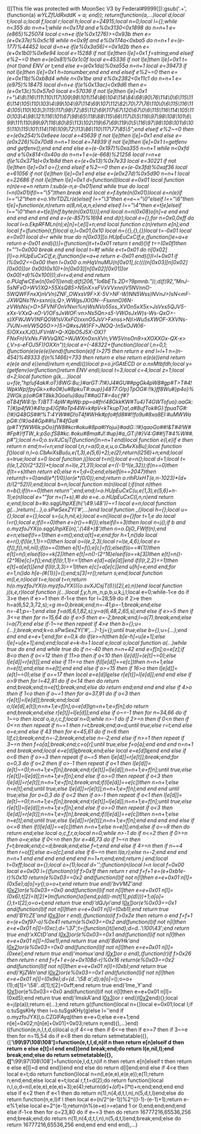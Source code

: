 ([[This file was protected with MoonSec V3 by Federal#9999]]):gsub('.+', (function(a) _wYLZfUdRxddK = a; end)); return(function(a,...)local d;local t;local o;local f;local r;local h;local e=24915;local n=0;local l={};while n<355 do n=n+1;while n<0x17d and e%0x3130<0x1898 do n=n+1 e=(e*865)%25074 local c=n+e if(e%0x1276)>=0x93b then e=(e+0x37e)%0x5c18 while n<0x9f and e%0x174a<0xba5 do n=n+1 e=(e-177)%44452 local d=n+e if(e%0x3a56)<=0x1d2b then e=(e+0x1b0)%0x6e94 local e=15288 if not l[e]then l[e]=0x1 f=string;end elseif e%2~=0 then e=(e*0x81)%0x1c0f local e=45336 if not l[e]then l[e]=0x1 t=(not t)and _ENV or t;end else e=(e*0x1da)%0xa55a n=n+1 local e=39473 if not l[e]then l[e]=0x1 h=tonumber;end end end elseif e%2~=0 then e=(e+0x11b)%0xb8d4 while n<0x1be and e%0x2382<0x11c1 do n=n+1 e=(e*975)%18475 local d=n+e if(e%0x13ac)<0x9d6 then e=(e+0x13c)%0x57e0 local e=57036 if not l[e]then l[e]=0x1 r="\4\8\116\111\110\117\109\98\101\114\86\104\114\84\68\90\76\114\0\6\115\116\114\105\110\103\4\99\104\97\114\69\107\112\82\70\77\76\110\0\6\115\116\114\105\110\103\3\115\117\98\72\85\112\69\117\67\120\67\0\6\115\116\114\105\110\103\4\98\121\116\101\67\98\65\118\88\115\66\117\0\5\116\97\98\108\101\6\99\111\110\99\97\116\80\85\113\102\119\67\69\119\0\5\116\97\98\108\101\6\105\110\115\101\114\116\109\72\113\86\110\117\77\85\5";end elseif e%2~=0 then e=(e*0x254)%0x6eee local e=45639 if not l[e]then l[e]=0x1 end else e=(e*0x226)%0x70d8 n=n+1 local e=74939 if not l[e]then l[e]=0x1 t=getfenv and getfenv();end end end else e=(e-0x197)%0xa355 n=n+1 while n<0xfd and e%0x814<0x40a do n=n+1 e=(e-668)%21256 local r=n+e if(e%0x371a)<0x1b8d then e=(e+0x13)%0x7e33 local e=30221 if not l[e]then l[e]=0x1 o={};end elseif e%2~=0 then e=(e-0x3fd)%0xaf36 local e=61056 if not l[e]then l[e]=0x1 end else e=(e*0x27d)%0x5d90 n=n+1 local e=22686 if not l[e]then l[e]=0x1 d=function(l)local e=0x01 local function n(n)e=e+n return l:sub(e-n,e-0x01)end while true do local l=n(0x01)if(l=="\5")then break end local e=f.byte(n(0x01))local e=n(e)if l=="\2"then e=o.VhrTDZLr(e)elseif l=="\3"then e=e~="\0"elseif l=="\6"then t[e]=function(e,n)return a(8,nil,a,n,e)end elseif l=="\4"then e=t[e]elseif l=="\0"then e=t[e][n(f.byte(n(0x01)))];end local n=n(0x08)o[n]=e end end end end end end end e=(e-857)%1694 end d(r);local e={};for n=0x0,0xff do local l=o.EkpRFMLn(n);e[n]=l;e[l]=n;end local function c(n)return e[n];end local f=(function(r,f)local a,l=0x01,0x10 local n={{},{},{}}local t=-0x01 local e=0x01 local d=r while true do n[0x03][o.HUpEuCxC(f,e,(function()e=a+e return e-0x01 end)())]=(function()t=t+0x01 return t end)()if t==(0x0f)then t=""l=0x000 break end end local t=#f while e<t+0x01 do n[0x02][l]=o.HUpEuCxC(f,e,(function()e=a+e return e-0x01 end)())l=l+0x01 if l%0x02==0x00 then l=0x00 o.mHqVnuMU(n[0x01],(c((((n[0x03][n[0x02][0x00]]or 0x00)*0x10)+(n[0x03][n[0x02][0x01]]or 0x00)+d)%0x100)));d=r+d;end end return o.PUqfwCEw(n[0x01])end);d(f(206,"1o6bETs.2D<?9pmnb."));d(f(92,"MnJ-5sNFxO>WV)XQ>55XsQ85>N5nX>xFVxVVxnn)V5NVnnO-5WQWFFnxX)nVVn)ZNF_OWxsV9F>X-5V>NF-W)NN5Wss)NVnJ>)sN<mF-JXWQNs?N>sxnn)s;Q>,WWgsJX)ON--FsxnnO)6N-zVWsNs(>O>5FVNFOnVNxn%n)WsNVo55ss_XVOn5xX5x>JsVxs5QJV5-xXx-VXxQ-xO-V)OFsJxWOF:vn>Ns5Qn>s5-VWOsJxW)s-<ns5QVeV>Ws-QxO>-s)XFWJWV)NFQOW!sVXxFO)xxnO5JsV>Fxnss>N)l>Wu5sXWOF-XXVNs-7VJN>mVW5Q5O>>)5>Q#xsJW)FF>JNOQ-)n5xOJW)6-5)OXxxXJO)JFVnW>Q-XQbO5J5X-OX)?FNxFn)VxNs.FWVsQXC>WJWXnOxnXVn,VW5VnsOn9>xXOXXOx-QX-x>(,V>s-eFOJ5F))OXXn"));local e=(-48322+(function()local l,n=0,1;(function(e)e(e(e))end)(function(e)if l>275 then return e end l=l+1 n=(n-454)%49333 if(n%1466)<733 then return e else return e(e(e))end return e(e(e and e))end)return n;end)())local p=o.jrGAtECD or o.nxMtbfdh;local y=(getfenv)or(function()return _ENV end);local t=3;local c=4;local z=1;local d=2;local function g(k,...)local u=f(e,"hp!uf4ak#:oT}8WG:8u;}#arGT:7!#}J4#GU##pgGk4pW8#gp#T>T#4!WpkWp}fpyGk>x#o0#}u#8pkuT#:aup}}48T7:G!p}TpOG#:!!k}ff8Wu#}p4o}%2WGk:p}o#G#T8kk3Goa!u}8auT##aGT#=4o(:f#?aT84fW8:!p:T}BTT:4pW:#pWp:pp=o#fn!48GkkKW#Tu4}T4GWTofuo}:aaGk:T(#}p4fW}#4!a:p4}Gf#oTp44W=k#pV<kTkupT}a!,a#8ufTok#G}:fpuaTG#:(!#}Q48GS##!%T:4YW##D!oT4f#WHk#pfo#fd8##!!fo9u#8xa8EI:#uMWWapG#:{!#}a4#Gp##!uT#4fGa#(p#TYfWW6k:pOo}fW8#kcr#oku#8pa#lYojui}#adG::_!#}qaoGo##!&T#4!W##Fp#}!fTW_k:pSo:fS8#kc.#oku#8ma#J!:#up}#a_GT:j!#}V4:G*##!jT#4%W##.p#");local n=0;o.svXJCsjT(function()n=n+1 end)local function e(l,e)if e then return n end;n=l+n;end local l,n,r=a(0,a,e,u,o.CbAvXsBu);local function f()local n,l=o.CbAvXsBu(u,e(1,3),e(5,6)+2);e(2);return(l*256)+n;end;local s=true;local s=0 local function j()local t=n();local e=n();local d=1;local t=(l(e,1,20)*(2^32))+t;local n=l(e,21,31);local e=((-1)^l(e,32));if(n==0)then if(t==s)then return e*0;else n=1;d=0;end;elseif(n==2047)then return(t==0)and(e*(1/0))or(e*(0/0));end;return o.rihPJxHT(e,n-1023)*(d+(t/(2^52)));end;local b=n;local function m(n)local l;if(not n)then n=b();if(n==0)then return'';end;end;l=o.HUpEuCxC(u,e(1,3),e(5,6)+n-1);e(n)local e=""for n=(1+s),#l do e=e..o.HUpEuCxC(l,n,n)end return e;end;local b=#o.sqgUhpXE(h('\49.\48'))~=1 local e=n;local function g(...)return{...},o.sPwSexZY('#',...)end local function _()local h={};local u={};local e={};local s={u,h,nil,e};local e=n()local a={}for t=1,e do local l=r();local e;if(l==0)then e=(r()~=#{});elseif(l==3)then local n=j();if b and o.myzfoJYX(o.sqgUhpXE(n),'.(\48+)$')then n=o.DjO_FWIf(n);end e=n;elseif(l==1)then e=m();end;a[t]=e;end;for h=1,n()do local e=r();if(l(e,1,1)==0)then local o=l(e,2,3);local r=l(e,4,6);local e={f(),f(),nil,nil};if(o==0)then e[t]=f();e[c]=f();elseif(o==#{1})then e[t]=n();elseif(o==k[2])then e[t]=n()-(2^16)elseif(o==k[3])then e[t]=n()-(2^16)e[c]=f();end;if(l(r,1,1)==1)then e[d]=a[e[d]]end if(l(r,2,2)==1)then e[t]=a[e[t]]end if(l(r,3,3)==1)then e[c]=a[e[c]]end u[h]=e;end end;for e=1,n()do h[e-(#{1})]=_();end;s[3]=r();return s;end;local function m(l,e,n)local t=e;local t=n;return h(o.myzfoJYX(o.myzfoJYX(({o.svXJCsjT(l)})[2],e),n))end local function j(s,e,r)local function j(...)local f,y,h,m,_,n,p,b,u,k,j,l;local e=0;while-1<e do if 3>e then if e>=1 then if-1<e then for l=28,59 do if 2>e then h=a(6,52,3,72,s);_=g m=0;break;end;n=-41;p=-1;break;end;else n=-41;p=-1;end else f=a(6,6,1,82,s);y=a(6,48,2,65,s);end else if e>=5 then if 3<=e then for n=15,64 do if e>5 then e=-2;break;end;l=a(7);break;end;else l=a(7);end else if-1~=e then repeat if 4>e then b={};u={...};break;end;k=o.sPwSexZY('#',...)-1;j={};until true;else b={};u={...};end end end e=e+1;end;for e=0,k do if(e>=h)then b[e-h]=u[e+1];else l[e]=u[e+1];end;end;local e=k-h+1 local e;local o;local function a(...)while true do end end while true do if n<-40 then n=n+42 end e=f[n];o=e[z];if 8<o then if o<=12 then if 11>o then if o<10 then l[e[d]]=(e[t]~=0);else l[e[d]]=r[e[t]];end else if 11==o then if(l[e[d]]==e[c])then n=n+1;else n=e[t];end;else n=e[t];end end else if o>=15 then if 16>o then l[e[d]]=(e[t]~=0);else if o==17 then local e=e[d]l[e](l[e+1])else r[e[t]]=l[e[d]];end end else if o>9 then for l=42,81 do if o<14 then do return end;break;end;n=e[t];break;end;else do return end;end end end else if 4>o then if 1<o then if o~=1 then for a=37,91 do if o<3 then r[e[t]]=l[e[d]];break;end;local o;l(e[d],e[t]);n=n+1;e=f[n];o=e[d]l[o](l[o+1])n=n+1;e=f[n];do return end;break;end;else r[e[t]]=l[e[d]];end else if o~=-1 then for n=34,66 do if 1~=o then local o,a,r,c,f;local n=0;while n>-1 do if 2>=n then if 0<n then if 0<=n then repeat if n~=1 then r=t;break;end;a=d;until true;else r=t;end else o=e;end else if 4<n then if n>3 then for e=45,61 do if n<6 then l(f,c);break;end;n=-2;break;end;else n=-2;end else if n>=1 then repeat if 3~=n then f=o[a];break;end;c=o[r];until true;else f=o[a];end end end n=n+1 end break;end;local e=e[d]l[e](l[e+1])break;end;else local e=e[d]l[e](l[e+1])end end else if o<6 then if o>=3 then repeat if o~=5 then l[e[d]]=r[e[t]];break;end;for o=0,3 do if o<2 then if o>-1 then repeat if o<1 then l[e[d]]=(e[t]~=0);n=n+1;e=f[n];break;end;r[e[t]]=l[e[d]];n=n+1;e=f[n];until true;else r[e[t]]=l[e[d]];n=n+1;e=f[n];end else if o>=0 then repeat if o<3 then l[e[d]]=r[e[t]];n=n+1;e=f[n];break;end;if(l[e[d]]==e[c])then n=n+1;else n=e[t];end;until true;else l[e[d]]=r[e[t]];n=n+1;e=f[n];end end end until true;else for o=0,3 do if o<2 then if o>-1 then repeat if o<1 then l[e[d]]=(e[t]~=0);n=n+1;e=f[n];break;end;r[e[t]]=l[e[d]];n=n+1;e=f[n];until true;else r[e[t]]=l[e[d]];n=n+1;e=f[n];end else if o>=0 then repeat if o<3 then l[e[d]]=r[e[t]];n=n+1;e=f[n];break;end;if(l[e[d]]==e[c])then n=n+1;else n=e[t];end;until true;else l[e[d]]=r[e[t]];n=n+1;e=f[n];end end end end else if o<=6 then if(l[e[d]]==e[c])then n=n+1;else n=e[t];end;else if o==8 then do return end;else local o,c,f,r,a;local n=0;while n>-1 do if n<=2 then if 0>=n then o=e;else if 0<=n then for e=46,73 do if 1~=n then f=t;break;end;c=d;break;end;else f=t;end end else if 4>=n then if n~=4 then r=o[f];else a=o[c];end else if 6~=n then l(a,r);else n=-2;end end end n=n+1 end end end end end end n=1+n;end;end;return j end;local t=0xff;local a={};local o=(1);local d='';(function(n)local l=n local f=0x00 local e=0x00 l={(function(r)if f>0x1f then return r end f=f+1 e=(e+0xb1e-r)%0x10 return(e%0x03==0x2 and(function(l)if not n[l]then e=e+0x01 n[l]=(0x5e);a[o]=y();o=o+t;end return true end)'bvVMZ'and l[0x2](0x19d+r))or(e%0x03==0x0 and(function(l)if not n[l]then e=e+0x01 n[l]=(0x6);t[2]=(t[2]*(m(function()a()end,p(d))-m(t[1],p(d))))+1;a[o]={};t=t[2];o=o+t;end return true end)'dQJyi'and l[0x1](r+0x101))or(e%0x03==0x1 and(function(l)if not n[l]then e=e+0x01 n[l]=(0xb1);end return true end)'BYcZE'and l[0x3](r+0x3c8))or r end),(function(o)if f>0x2e then return o end f=f+1 e=(e+0xf97-o)%0x41 return(e%0x03==0x2 and(function(l)if not n[l]then e=e+0x01 n[l]=(0xc);d='\37';t={function()t()end};d=d..'\100\43';end return true end)'xXCtD'and l[0x3](0x143+o))or(e%0x03==0x1 and(function(l)if not n[l]then e=e+0x01 n[l]=(0xe1);end return true end)'BaVHk'and l[0x2](o+0x394))or(e%0x03==0x0 and(function(l)if not n[l]then e=e+0x01 n[l]=(0xee);end return true end)'momux'and l[0x1](o+0x22d))or o end),(function(r)if f>0x26 then return r end f=f+1 e=(e+0x108d-r)%0x16 return(e%0x03==0x2 and(function(l)if not n[l]then e=e+0x01 n[l]=(0xb);end return true end)'KjZWn'and l[0x2](0x27c+r))or(e%0x03==0x1 and(function(l)if not n[l]then e=e+0x01 n[l]=(0x9e);d={d..'\58 a',d};a[o]=_();o=o+(1);d[1]='\58'..d[1];t[2]=0xff;end return true end)'Ime_Y'and l[0x1](r+0x190))or(e%0x03==0x0 and(function(l)if not n[l]then e=e+0x01 n[l]=(0xd5);end return true end)'ImskA'and l[0x3](r+0x1a8))or r end)}l[0x2](0x136)end){};local e=j(p(a));return e(...);end return g((function()local n={}local e=0x01;local l;if o.tuSgsKHy then l=o.tuSgsKHy(g)else l=''end if o.myzfoJYX(l,o.CZGIFAyq)then e=e+0;else e=e+1;end n[e]=0x02;n[n[e]+0x01]=0x03;return n;end)(),...)end)((function(e,n,l,t,d,o)local o;if 4<=e then if 6<=e then if e>=7 then if 3~=e then for n=15,54 do if e<8 then do return setmetatable({},{['__\99\97\108\108']=function(e,t,l,d,n)if n then return e[n]elseif d then return e else e[t]=l end end})end break;end;do return l(e,nil,l);end break;end;else do return setmetatable({},{['__\99\97\108\108']=function(e,l,d,t,n)if n then return e[n]elseif t then return e else e[l]=d end end})end end else do return d[l]end;end else if 4<e then local e=t;do return function()local n=n(l,e(e,e),e(e,e));e(1);return n;end;end;else local e=t;local r,f,t=d(2);do return function()local n,l,o,d=n(l,e(e,e),e(e,e)+3);e(4);return(d*r)+(o*f)+(l*t)+n;end;end;end end else if e<2 then if e<1 then do return n(1),n(4,d,t,l,n),n(5,d,t,l)end;else do return function(n,e,l)if l then local e=(n/2^(e-1))%2^((l-1)-(e-1)+1);return e-e%1;else local e=2^(e-1);return(n%(e+e)>=e)and 1 or 0;end;end;end;end else if-1<e then for o=23,80 do if e~=3 then do return 16777216,65536,256 end;break;end;do return n(1),n(4,d,t,l,n),n(5,d,t,l)end;break;end;else do return 16777216,65536,256 end;end end end end),...)
